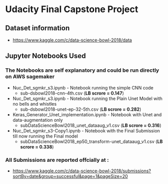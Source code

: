 # Udacity Final Capstone Project

## Dataset information
  + https://www.kaggle.com/c/data-science-bowl-2018/data

## Jupyter Notebooks Used
### The Notebooks are self explanatory and could be run directly on AWS sagemaker
  + Nuc_Det_sgmkr_s3.ipynb - Notebook running the simple CNN code
    + sub-dsbowl2018-cnn-4th.csv (**LB scrore = 0.147**)
  + Nuc_Det_sgmkr_s3.ipynb - Notebook running the Plain Unet Model with no bells and whistles
    + sub-dsbowl2018-unet-ep-32-5th.csv (**LB scrore = 0.282**)
  + Keras_Generator_Unet_implementation.ipynb - Notebook with Unet and data-augmentation only
    + subDataScienceBowl2018_unet_dataaug_v1.csv (**LB scrore = 0.316**)
  + Nuc_Det_sgmkr_s3-Copy1.ipynb - Notebook with the Final Submission till now running the Final model
      + subDataScienceBowl2018_ep50_transform-unet_dataaug_v1.csv (**LB scrore = 0.338**)

### All Submissions are reported offcially at :
+ https://www.kaggle.com/c/data-science-bowl-2018/submissions?sortBy=date&group=successful&page=1&pageSize=20    
